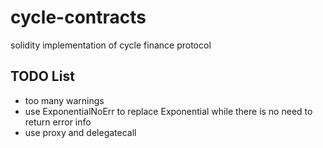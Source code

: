 # cycle-contracts

solidity implementation of cycle finance protocol

## TODO List

- too many warnings
- use ExponentialNoErr to replace Exponential while there is no need to return error info
- use proxy and delegatecall